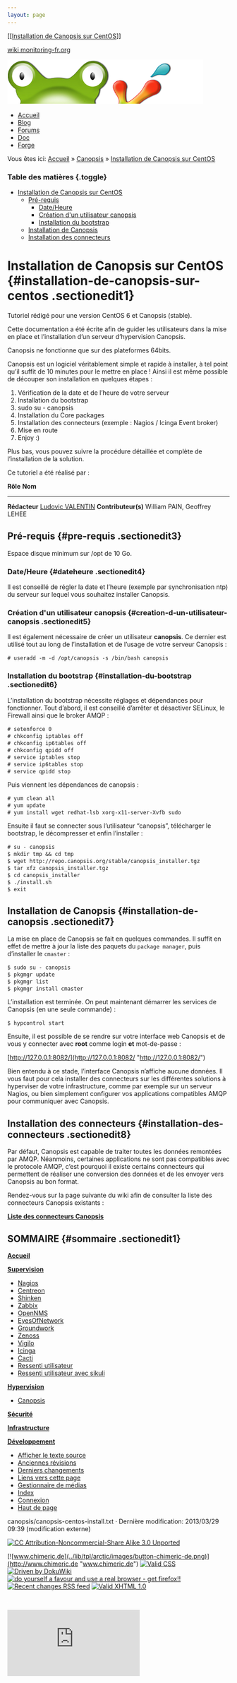 ```yaml
---
layout: page
---
```


[[[Installation de Canopsis sur
CentOS](canopsis-centos-install@do=backlink.html)]]

[wiki monitoring-fr.org](../start.html "[ALT+H]")

![Logo Monitoring](../lib/tpl/arctic/images/logo_monitoring.png)

-   [Accueil](../index.html "Cliquez pour revenir |  l'accueil")
-   [Blog](http://www.monitoring-fr.org "Blog & News")
-   [Forums](http://forums.monitoring-fr.org "Forums")
-   [Doc](http://doc.monitoring-fr.org "Doc")
-   [Forge](https://github.com/monitoring-fr "Forge")

Vous êtes ici: [Accueil](../start.html "start") »
[Canopsis](start.html "canopsis:start") » [Installation de Canopsis sur
CentOS](canopsis-centos-install.html "canopsis:canopsis-centos-install")

### Table des matières {.toggle}

-   [Installation de Canopsis sur
    CentOS](canopsis-centos-install.html#installation-de-canopsis-sur-centos)
    -   [Pré-requis](canopsis-centos-install.html#pre-requis)
        -   [Date/Heure](canopsis-centos-install.html#dateheure)
        -   [Création d'un utilisateur
            canopsis](canopsis-centos-install.html#creation-d-un-utilisateur-canopsis)
        -   [Installation du
            bootstrap](canopsis-centos-install.html#installation-du-bootstrap)
    -   [Installation de
        Canopsis](canopsis-centos-install.html#installation-de-canopsis)
    -   [Installation des
        connecteurs](canopsis-centos-install.html#installation-des-connecteurs)

Installation de Canopsis sur CentOS {#installation-de-canopsis-sur-centos .sectionedit1}
===================================

Tutoriel rédigé pour une version CentOS 6 et Canopsis (stable).

Cette documentation a été écrite afin de guider les utilisateurs dans la
mise en place et l’installation d’un serveur d’hypervision Canopsis.

Canopsis ne fonctionne que sur des plateformes 64bits.

Canopsis est un logiciel véritablement simple et rapide à installer, à
tel point qu’il suffit de 10 minutes pour le mettre en place ! Ainsi il
est même possible de découper son installation en quelques étapes :

1.  Vérification de la date et de l’heure de votre serveur
2.  Installation du bootstrap
3.  sudo su - canopsis
4.  Installation du Core packages
5.  Installation des connecteurs (exemple : Nagios / Icinga Event
    broker)
6.  Mise en route
7.  Enjoy :)

Plus bas, vous pouvez suivre la procédure détaillée et complète de
l’installation de la solution.

Ce tutoriel a été réalisé par :

  **Rôle**              **Nom**
  --------------------- ---------------------------------------------------------------------------------------------------------------------------------------------------------
  **Rédacteur**         [Ludovic VALENTIN](http://www.monitoring-fr.org/community/members/ludovic-valentin/ "http://www.monitoring-fr.org/community/members/ludovic-valentin/")
  **Contributeur(s)**   William PAIN, Geoffrey LEHEE

Pré-requis {#pre-requis .sectionedit3}
----------

Espace disque minimum sur /opt de 10 Go.

### Date/Heure {#dateheure .sectionedit4}

Il est conseillé de régler la date et l’heure (exemple par
synchronisation ntp) du serveur sur lequel vous souhaitez installer
Canopsis.

### Création d'un utilisateur canopsis {#creation-d-un-utilisateur-canopsis .sectionedit5}

Il est également nécessaire de créer un utilisateur **canopsis**. Ce
dernier est utilisé tout au long de l’installation et de l’usage de
votre serveur Canopsis :

~~~~ {.code}
# useradd -m -d /opt/canopsis -s /bin/bash canopsis
~~~~

### Installation du bootstrap {#installation-du-bootstrap .sectionedit6}

L’installation du bootstrap nécessite réglages et dépendances pour
fonctionner. Tout d’abord, il est conseillé d’arrêter et désactiver
SELinux, le Firewall ainsi que le broker AMQP :

~~~~ {.code}
# setenforce 0
# chkconfig iptables off
# chkconfig ip6tables off
# chkconfig qpidd off
# service iptables stop
# service ip6tables stop
# service qpidd stop
~~~~

Puis viennent les dépendances de canopsis :

~~~~ {.code}
# yum clean all
# yum update
# yum install wget redhat-lsb xorg-x11-server-Xvfb sudo
~~~~

Ensuite il faut se connecter sous l’utilisateur “canopsis”, télécharger
le bootstrap, le décompresser et enfin l’installer :

~~~~ {.code}
# su - canopsis
$ mkdir tmp && cd tmp
$ wget http://repo.canopsis.org/stable/canopsis_installer.tgz
$ tar xfz canopsis_installer.tgz
$ cd canopsis_installer
$ ./install.sh
$ exit
~~~~

Installation de Canopsis {#installation-de-canopsis .sectionedit7}
------------------------

La mise en place de Canopsis se fait en quelques commandes. Il suffit en
effet de mettre à jour la liste des paquets du `package manager`, puis
d’installer le `cmaster` :

~~~~ {.code}
$ sudo su - canopsis
$ pkgmgr update
$ pkgmgr list
$ pkgmgr install cmaster
~~~~

L’installation est terminée. On peut maintenant démarrer les services de
Canopsis (en une seule commande) :

~~~~ {.code}
$ hypcontrol start
~~~~

Ensuite, il est possible de se rendre sur votre interface web Canopsis
et de vous y connecter avec **root** comme login **et** mot-de-passe :

[http://127.0.0.1:8082/](http://127.0.0.1:8082/ "http://127.0.0.1:8082/")

Bien entendu à ce stade, l’interface Canopsis n’affiche aucune données.
Il vous faut pour cela installer des connecteurs sur les différentes
solutions à hyperviser de votre infrastructure, comme par exemple sur un
serveur Nagios, ou bien simplement configurer vos applications
compatibles AMQP pour communiquer avec Canopsis.

Installation des connecteurs {#installation-des-connecteurs .sectionedit8}
----------------------------

Par défaut, Canopsis est capable de traiter toutes les données remontées
par AMQP. Néanmoins, certaines applications ne sont pas compatibles avec
le protocole AMQP, c’est pourquoi il existe certains connecteurs qui
permettent de réaliser une conversion des données et de les envoyer vers
Canopsis au bon format.

Rendez-vous sur la page suivante du wiki afin de consulter la liste des
connecteurs Canopsis existants :

**[Liste des connecteurs
Canopsis](canopsis-connectors.html "canopsis:canopsis-connectors")**

SOMMAIRE {#sommaire .sectionedit1}
--------

**[Accueil](../start.html "start")**

**[Supervision](../supervision/start.html "supervision:start")**

-   [Nagios](../nagios/start.html "nagios:start")
-   [Centreon](../centreon/start.html "centreon:start")
-   [Shinken](../shinken/start.html "shinken:start")
-   [Zabbix](../zabbix/start.html "zabbix:start")
-   [OpenNMS](../opennms/start.html "opennms:start")
-   [EyesOfNetwork](../eyesofnetwork/start.html "eyesofnetwork:start")
-   [Groundwork](../groundwork/start.html "groundwork:start")
-   [Zenoss](../zenoss/start.html "zenoss:start")
-   [Vigilo](../vigilo/start.html "vigilo:start")
-   [Icinga](../icinga/start.html "icinga:start")
-   [Cacti](../cacti/start.html "cacti:start")
-   [Ressenti
    utilisateur](../supervision/eue/start.html "supervision:eue:start")
-   [Ressenti utilisateur avec
    sikuli](../sikuli/eue/start.html "sikuli:eue:start")

**[Hypervision](../hypervision/start.html "hypervision:start")**

-   [Canopsis](start.html "canopsis:start")

**[Sécurité](../securite/start.html "securite:start")**

**[Infrastructure](../infra/start.html "infra:start")**

**[Développement](../dev/start.html "dev:start")**

-   [Afficher le texte
    source](canopsis-centos-install@do=edit&rev=0.html "Afficher le texte source [V]")
-   [Anciennes
    révisions](canopsis-centos-install@do=revisions.html "Anciennes révisions [O]")
-   [Derniers
    changements](canopsis-centos-install@do=recent.html "Derniers changements [R]")
-   [Liens vers cette
    page](canopsis-centos-install@do=backlink.html "Liens vers cette page")
-   [Gestionnaire de
    médias](canopsis-centos-install@do=media.html "Gestionnaire de médias")
-   [Index](canopsis-centos-install@do=index.html "Index [X]")
-   [Connexion](canopsis-centos-install@do=login&sectok=6bca6bdf16f8880de3d6d3649db89a26.html "Connexion")
-   [Haut de
    page](canopsis-centos-install.html#dokuwiki__top "Haut de page [T]")

canopsis/canopsis-centos-install.txt · Dernière modification: 2013/03/29
09:39 (modification externe)

[![CC Attribution-Noncommercial-Share Alike 3.0
Unported](../lib/images/license/button/cc-by-nc-sa.png)](http://creativecommons.org/licenses/by-nc-sa/3.0/)

[![www.chimeric.de](../lib/tpl/arctic/images/button-chimeric-de.png)](http://www.chimeric.de "www.chimeric.de")
[![Valid
CSS](../lib/tpl/arctic/images/button-css.png)](http://jigsaw.w3.org/css-validator/check/referer "Valid CSS")
[![Driven by
DokuWiki](../lib/tpl/arctic/images/button-dw.png)](http://wiki.splitbrain.org/wiki:dokuwiki "Driven by DokuWiki")
[![do yourself a favour and use a real browser - get
firefox!!](../lib/tpl/arctic/images/button-firefox.png)](http://www.firefox-browser.de "do yourself a favour and use a real browser - get firefox")
[![Recent changes RSS
feed](../lib/tpl/arctic/images/button-rss.png)](../feed.php "Recent changes RSS feed")
[![Valid XHTML
1.0](../lib/tpl/arctic/images/button-xhtml.png)](http://validator.w3.org/check/referer "Valid XHTML 1.0")

![](../lib/exe/indexer.php@id=canopsis%253Acanopsis-centos-install&1424859804)

![](http://analytics.monitoring-fr.org/piwik.php?idsite=2)
